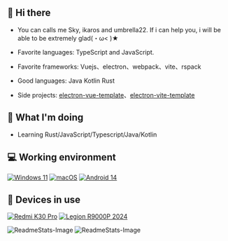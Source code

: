 ## 👋 Hi there

- You can calls me Sky, ikaros and umbrella22. If i can help you, i will be able to be extremely glad(・ω< )★

- Favorite languages: TypeScript and JavaScript.
- Favorite frameworks: Vuejs、electron、webpack、vite、rspack

- Good languages: Java Kotlin Rust

- Side projects: [electron-vue-template](https://github.com/umbrella22/electron-vue-template)、[electron-vite-template](https://github.com/umbrella22/electron-vite-template)

## 🤔 What I'm doing

- Learning Rust/JavaScript/Typescript/Java/Kotlin

## 💻 Working environment

[![Windows 11](https://img.shields.io/badge/Windows%2011-00adef?style=flat-square&logo=windows&logoColor=ffffff)](https://www.microsoft.com/en-us/windows/windows-11)
[![macOS](https://img.shields.io/badge/macOS-00adef?style=flat-square&logo=apple&logoColor=ffffff)](https://www.apple.com/)
[![Android 14](https://img.shields.io/badge/Android%2014-3ddc84?style=flat-square&logo=android&logoColor=ffffff)](https://www.android.com/android-14)

## 📱 Devices in use

[![Redmi K30 Pro](https://img.shields.io/badge/Redmi%20K30%20Pro-fd4900?style=flat-square&logo=xiaomi&logoColor=ffffff)](https://www.po.co/global/poco-f2-pro/)
[![Legion R9000P 2024](https://img.shields.io/badge/Legion%20R9000P%202024-e60012?style=flat-square&logo=lenovo&logoColor=ffffff)]()


![ReadmeStats-Image](https://github-readme-stats.vercel.app/api/top-langs/?username=umbrella22&layout=compact)
![ReadmeStats-Image](https://github-readme-stats.vercel.app/api?username=umbrella22&show_icons=true&bg_color=ffffff)

